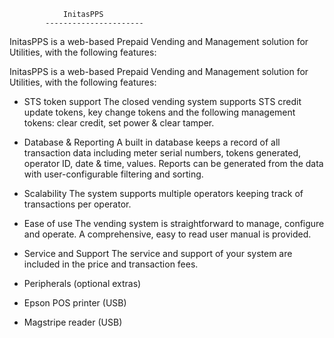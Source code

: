 				InitasPPS
			----------------------
InitasPPS is a web-based Prepaid Vending and Management solution for Utilities, with the following features: 

InitasPPS is a web-based Prepaid Vending and Management solution for Utilities,
with the following features: 

* STS token support
The closed vending system supports STS credit update tokens, key change tokens and
the following management tokens: clear credit, set power & clear tamper.

* Database & Reporting
A built in database keeps a record of all transaction data including meter serial numbers,
tokens generated, operator ID, date & time, values. Reports can be generated from the data
with user-configurable filtering and sorting.

* Scalability
The system supports multiple operators keeping track of transactions per operator.

* Ease of use
The vending system is straightforward to manage, configure and operate.
A comprehensive, easy to read user manual is provided.

* Service and Support
The service and support of your system are included in the price and transaction fees.

* Peripherals (optional extras)

* Epson POS printer (USB)

* Magstripe reader (USB)

